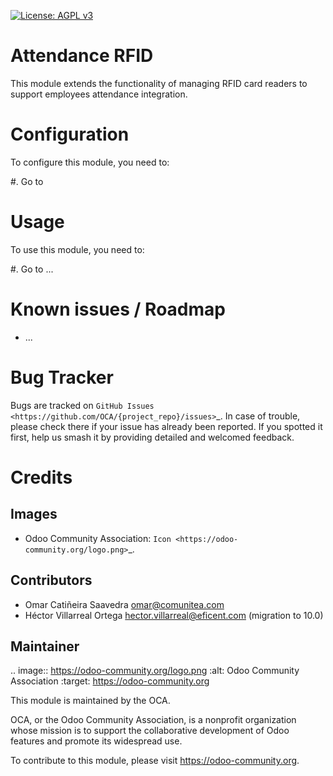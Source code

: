 
[![License: AGPL v3](https://img.shields.io/badge/License-AGPL%20v3-blue.svg)](https://www.gnu.org/licenses/agpl-3.0)

Attendance RFID
==============

This module extends the functionality of managing RFID card readers to support employees attendance integration.


Configuration
=============

To configure this module, you need to:

#. Go to

Usage
=====

To use this module, you need to:

#. Go to ...

Known issues / Roadmap
======================

* ...

Bug Tracker
===========

Bugs are tracked on `GitHub Issues
<https://github.com/OCA/{project_repo}/issues>`_. In case of trouble, please
check there if your issue has already been reported. If you spotted it first,
help us smash it by providing detailed and welcomed feedback.

Credits
=======

Images
------

* Odoo Community Association: `Icon <https://odoo-community.org/logo.png>`_.

Contributors
------------

* Omar Catiñeira Saavedra <omar@comunitea.com>
* Héctor Villarreal Ortega <hector.villarreal@eficent.com> (migration to 10.0)

Maintainer
----------

.. image:: https://odoo-community.org/logo.png
   :alt: Odoo Community Association
   :target: https://odoo-community.org

This module is maintained by the OCA.

OCA, or the Odoo Community Association, is a nonprofit organization whose
mission is to support the collaborative development of Odoo features and
promote its widespread use.

To contribute to this module, please visit https://odoo-community.org.